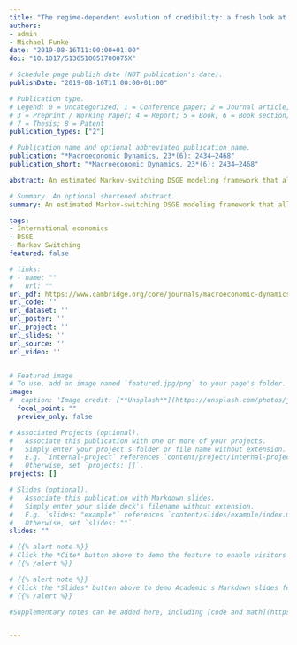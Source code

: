 ```yaml
---
title: "The regime-dependent evolution of credibility: a fresh look at Hong Kong's linked exchange rate system"
authors:
- admin
- Michael Funke
date: "2019-08-16T11:00:00+01:00"
doi: "10.1017/S136510051700075X"

# Schedule page publish date (NOT publication's date).
publishDate: "2019-08-16T11:00:00+01:00"

# Publication type.
# Legend: 0 = Uncategorized; 1 = Conference paper; 2 = Journal article;
# 3 = Preprint / Working Paper; 4 = Report; 5 = Book; 6 = Book section;
# 7 = Thesis; 8 = Patent
publication_types: ["2"]

# Publication name and optional abbreviated publication name.
publication: "*Macroeconomic Dynamics, 23*(6): 2434–2468"
publication_short: "*Macroeconomic Dynamics, 23*(6): 2434–2468"

abstract: An estimated Markov-switching DSGE modeling framework that allows for parameter shifts across regimes is employed to test the hypothesis of regime-dependent credibility of Hong Kong’s linked exchange rate system. The baseline model distinguishes two regimes with respect to the time-series properties of the risk premium. Regime-dependent impulse responses to macroeconomic shocks reveal substantial differences in spreads. To test the sensitivity of the results, a number of robustness checks are performed. The findings contribute to efforts at modeling exchange rate regime credibility as a nonlinear process with two distinct regimes.

# Summary. An optional shortened abstract.
summary: An estimated Markov-switching DSGE modeling framework that allows for parameter shifts across regimes is employed to test the hypothesis of regime-dependent credibility of Hong Kong’s linked exchange rate system. The baseline model distinguishes two regimes with respect to the time-series properties of the risk premium. Regime-dependent impulse responses to macroeconomic shocks reveal substantial differences in spreads. To test the sensitivity of the results, a number of robustness checks are performed. The findings contribute to efforts at modeling exchange rate regime credibility as a nonlinear process with two distinct regimes.

tags:
- International economics
- DSGE
- Markov Switching
featured: false

# links:
# - name: ""
#   url: ""
url_pdf: https://www.cambridge.org/core/journals/macroeconomic-dynamics/article/regimedependent-evolution-of-credibility-a-fresh-look-at-hong-kongs-linked-exchange-rate-system/F48B76D16030A5731E7C44E873CF0105
url_code: ''
url_dataset: ''
url_poster: ''
url_project: ''
url_slides: ''
url_source: ''
url_video: ''


# Featured image
# To use, add an image named `featured.jpg/png` to your page's folder.
image:
#  caption: 'Image credit: [**Unsplash**](https://unsplash.com/photos/jdD8gXaTZsc)'
  focal_point: ""
  preview_only: false

# Associated Projects (optional).
#   Associate this publication with one or more of your projects.
#   Simply enter your project's folder or file name without extension.
#   E.g. `internal-project` references `content/project/internal-project/index.md`.
#   Otherwise, set `projects: []`.
projects: []

# Slides (optional).
#   Associate this publication with Markdown slides.
#   Simply enter your slide deck's filename without extension.
#   E.g. `slides: "example"` references `content/slides/example/index.md`.
#   Otherwise, set `slides: ""`.
slides: ""

# {{% alert note %}}
# Click the *Cite* button above to demo the feature to enable visitors to import publication metadata into their reference management software.
# {{% /alert %}}

# {{% alert note %}}
# Click the *Slides* button above to demo Academic's Markdown slides feature.
# {{% /alert %}}

#Supplementary notes can be added here, including [code and math](https://sourcethemes.com/academic/docs/writing-markdown-latex/).


---
```

